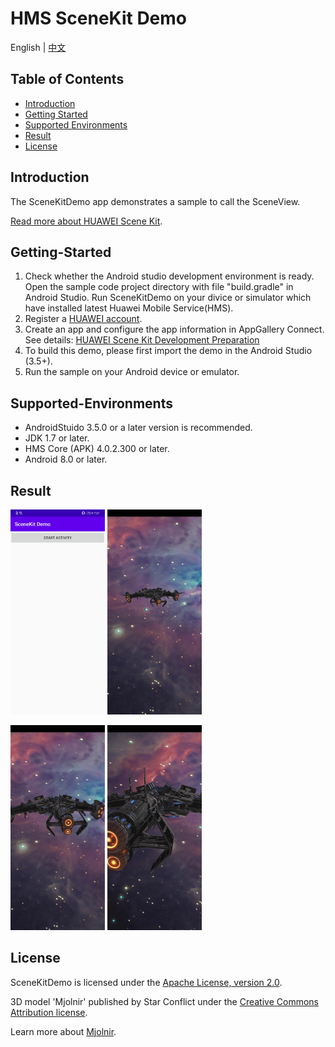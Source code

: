 # HMS SceneKit Demo
English | [中文](https://github.com/HMS-Core/hms-scene-demo/blob/master/README-zh.md)
## Table of Contents

* [Introduction](#introduction)
* [Getting Started](#getting-started)
* [Supported Environments](#supported-environments)
* [Result](#result)
* [License](#license)

## Introduction

The SceneKitDemo app demonstrates a sample to call the SceneView.

[Read more about HUAWEI Scene Kit](<https://developer.huawei.com/consumer/en/hms/huawei-scenekit>).

## Getting-Started

   1. Check whether the Android studio development environment is ready. Open the sample code project directory with file "build.gradle" in Android Studio. Run SceneKitDemo on your divice or simulator which have installed latest Huawei Mobile Service(HMS).
   2. Register a [HUAWEI account](https://developer.huawei.com/consumer).
   3. Create an app and configure the app information in AppGallery Connect.
   See details: [HUAWEI Scene Kit Development Preparation](<https://developer.huawei.com/consumer/en/doc/development/HMSCore-Guides/dev-process-0000001050195424>)
   4. To build this demo, please first import the demo in the Android Studio (3.5+).
   5. Run the sample on your Android device or emulator.

## Supported-Environments

* AndroidStuido 3.5.0 or a later version is recommended.
* JDK 1.7 or later.
* HMS Core (APK) 4.0.2.300 or later.
* Android 8.0 or later.

## Result

<img src="src/screenshot_1.png" width = 30% height = 30%> <img src="src/screenshot_2.png" width = 30% height = 30%>

<img src="src/screenshot_3.png" width = 30% height = 30%> <img src="src/screenshot_4.png" width = 30% height = 30%>

## License

SceneKitDemo is licensed under the [Apache License, version 2.0](http://www.apache.org/licenses/LICENSE-2.0).

3D model 'Mjolnir' published by Star Conflict under the [Creative Commons Attribution license](https://creativecommons.org/licenses/by/4.0/legalcode).

Learn more about [Mjolnir](<https://sketchfab.com/3d-models/mjolnir-c8e9020d658649238ee3cfc1c1d64a68>).
